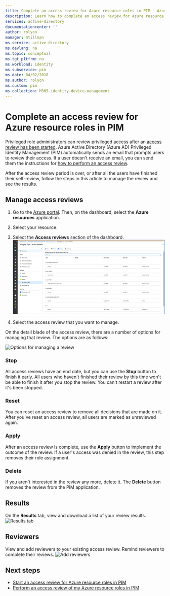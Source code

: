 ```yaml
---
title: Complete an access review for Azure resource roles in PIM - Azure Active Directory | Microsoft Docs
description: Learn how to complete an access review for Azure resource roles in Azure AD Privileged Identity Management (PIM).
services: active-directory
documentationcenter: ''
author: rolyon
manager: mtillman
ms.service: active-directory
ms.devlang: na
ms.topic: conceptual
ms.tgt_pltfrm: na
ms.workload: identity
ms.subservice: pim
ms.date: 04/02/2018
ms.author: rolyon
ms.custom: pim
ms.collection: M365-identity-device-management
---
```


# Complete an access review for Azure resource roles in PIM
Privileged role administrators can review privileged access after an [access review has been started](pim-resource-roles-start-access-review.md). Azure Active Directory (Azure AD) Privileged Identity Management (PIM) automatically sends an email that prompts users to review their access. If a user doesn't receive an email, you can send them the instructions for [how to perform an access review](pim-resource-roles-perform-access-review.md).

After the access review period is over, or after all the users have finished their self-review, follow the steps in this article to manage the review and see the results.

## Manage access reviews
1. Go to the [Azure portal](https://portal.azure.com/). Then, on the dashboard, select the **Azure resources** application.

2. Select your resource.

3. Select the **Access reviews** section of the dashboard.
![Access reviews](media/azure-pim-resource-rbac/rbac-access-review-home-list.png)

4. Select the access review that you want to manage.

On the detail blade of the access review, there are a number of options for managing that review. The options are as follows:

![Options for managing a review](media/azure-pim-resource-rbac/rbac-access-review-menu.png)

### Stop
All access reviews have an end date, but you can use the **Stop** button to finish it early. All users who haven't finished their review by this time won't be able to finish it after you stop the review. You can't restart a review after it's been stopped.

### Reset
You can reset an access review to remove all decisions that are made on it. After you've reset an access review, all users are marked as unreviewed again. 

### Apply
After an access review is complete, use the **Apply** button to implement the outcome of the review. If a user's access was denied in the review, this step removes their role assignment.  

### Delete
If you aren't interested in the review any more, delete it. The **Delete** button removes the review from the PIM application.

## Results
On the **Results** tab, view and download a list of your review results. 
![Results tab](media/azure-pim-resource-rbac/rbac-access-review-results.png)

## Reviewers
View and add reviewers to your existing access review. Remind reviewers to complete their reviews.
![Add reviewers](media/azure-pim-resource-rbac/rbac-access-review-reviewers.png)

## Next steps

- [Start an access review for Azure resource roles in PIM](pim-resource-roles-start-access-review.md)
- [Perform an access review of my Azure resource roles in PIM](pim-resource-roles-perform-access-review.md)
